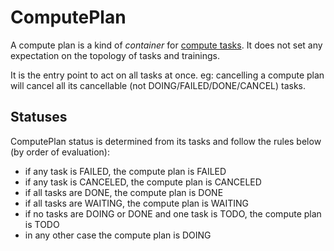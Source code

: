 # ComputePlan

A compute plan is a kind of *container* for [compute tasks](./computetask.md).
It does not set any expectation on the topology of tasks and trainings.

It is the entry point to act on all tasks at once.
eg: cancelling a compute plan will cancel all its cancellable (not DOING/FAILED/DONE/CANCEL) tasks.

## Statuses

ComputePlan status is determined from its tasks and follow the rules below (by order of evaluation):

- if any task is FAILED, the compute plan is FAILED
- if any task is CANCELED, the compute plan is CANCELED
- if all tasks are DONE, the compute plan is DONE
- if all tasks are WAITING, the compute plan is WAITING
- if no tasks are DOING or DONE and one task is TODO, the compute plan is TODO
- in any other case the compute plan is DOING
